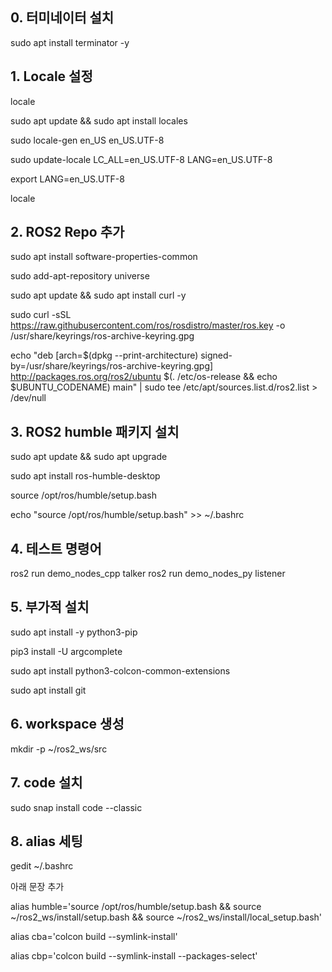 ## 0. 터미네이터 설치

sudo apt install terminator -y


## 1. Locale 설정

locale

sudo apt update && sudo apt install locales

sudo locale-gen en_US en_US.UTF-8

sudo update-locale LC_ALL=en_US.UTF-8 LANG=en_US.UTF-8

export LANG=en_US.UTF-8

locale

## 2. ROS2 Repo 추가

sudo apt install software-properties-common

sudo add-apt-repository universe

sudo apt update && sudo apt install curl -y

sudo curl -sSL https://raw.githubusercontent.com/ros/rosdistro/master/ros.key -o /usr/share/keyrings/ros-archive-keyring.gpg

echo "deb [arch=$(dpkg --print-architecture) signed-by=/usr/share/keyrings/ros-archive-keyring.gpg] http://packages.ros.org/ros2/ubuntu $(. /etc/os-release && echo $UBUNTU_CODENAME) main" | sudo tee /etc/apt/sources.list.d/ros2.list > /dev/null

## 3. ROS2 humble 패키지 설치

sudo apt update && sudo apt upgrade

sudo apt install ros-humble-desktop

source /opt/ros/humble/setup.bash

echo "source /opt/ros/humble/setup.bash" >> ~/.bashrc


## 4. 테스트 명령어

ros2 run demo_nodes_cpp talker
ros2 run demo_nodes_py listener


## 5. 부가적 설치

sudo apt install -y python3-pip

pip3 install -U argcomplete

sudo apt install python3-colcon-common-extensions

sudo apt install git


## 6. workspace 생성

mkdir -p ~/ros2_ws/src


## 7. code 설치

sudo snap install code --classic

## 8. alias 세팅

gedit ~/.bashrc

아래 문장 추가

alias humble='source /opt/ros/humble/setup.bash && source ~/ros2_ws/install/setup.bash && source ~/ros2_ws/install/local_setup.bash'

alias cba='colcon build --symlink-install'

alias cbp='colcon build --symlink-install --packages-select'
